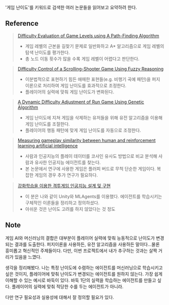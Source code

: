 '게임 난이도'를 키워드로 검색한 여러 논문들을 읽어보고 요약하려 한다.

Reference
---
> [Difficulty Evaluation of Game Levels using A Path-Finding Algorithm](https://scienceon.kisti.re.kr/srch/selectPORSrchArticle.do?cn=JAKO201526650060988)
> - 게임 레벨의 근본을 길찾기 문제로 일반화하고 A* 알고리즘으로 게임 레벨의 탐색 난이도를 평가한다. 
> - 총 노드 이동 횟수가 많을 수록 게임 레벨이 어렵다고 판단한다.

> [Difficulty Control of a Scrolling-Shooter Game Using Fuzzy Reasoning](https://scienceon.kisti.re.kr/srch/selectPORSrchArticle.do?cn=JAKO201728642463042)
> - 이분법적으로 표현하기 힘든 애매한 표현들(e.g. 비행기 곡예 패턴)을 퍼지 이론으로 처리하여 게임 난이도를 효과적으로 조정한다.
> - 플레이어의 실력에 맞춰 게임 난이도가 변화된다.

> [A Dynamic Difficulty Adjustment of Run Game Using Genetic Algorithm](https://scienceon.kisti.re.kr/srch/selectPORSrchArticle.do?cn=DIKO0014727896)
> - 게임 난이도에 지쳐 게임을 삭제하는 유저들을 위해 유전 알고리즘을 이용해 게임 난이도를 조절한다.
> - 플레이어의 행동 패턴에 맞게 게임 난이도를 자동으로 조정한다.

> [Measuring gameplay similarity between human and reinforcement learning artificial intelligence](https://scienceon.kisti.re.kr/srch/selectPORSrchArticle.do?cn=JAKO202007650437095)
>- 사람과 인공지능의 플레이 데이터를 코사인 유사도 방법으로 비교 분석해 사람과 유사한 인공지능 에이전트를 찾는다.
>- 본 논문에서 연구에 사용한 게임은 플러피 버드로 무척 단순한 게임이다. 복잡한 게임의 경우 추가 연구가 필요하다.

> [강화학습을 이용한 격투게임 인공지능 설계 및 구현](http://www.riss.kr/search/detail/DetailView.do?p_mat_type=be54d9b8bc7cdb09&control_no=82fe3c00bea205d9ffe0bdc3ef48d419&outLink=K)
> - 이 분은 나와 같이 Unity와 MLAgents를 이용했다. 에이전트를 학습시키는 구체적인 이론들을 정리하고 정의하셨다.
> - 아쉬운 것은 난이도 고려를 하지 않았다는 것 정도

Note
---
게임 AI와 머신러닝의 결합은 대부분이 플레이어 실력에 맞춰 능동적으로 난이도가 변경되는 결과를 도출한다. 퍼지이론을 사용하든, 유전 알고리즘을 사용하든 말이다...물론 흥미롭고 혁신적인 주제들이다. 다만, 이번 프로젝트에서 내가 추구하는 것과는 살짝 거리가 있음을 느꼈다.   

생각을 정리해봤다. 나는 특정 난이도에 수렴하는 에이전트를 머신러닝으로 학습시키고 싶은 것이지, 플레이어에 맞춰 난이도가 변경되는 에이전트를 원하지 않는다. 가장 쉽게 이해할 수 있는 예시로 바둑이 있다. 바둑 1단의 실력을 학습하는 에이전트를 만들고 싶다. 플레이어의 실력에 맞춰 적당한 수를 두는 에이전트가 아니라.   

다만 연구 필요성과 실용성에 대해서 잘 정의할 필요가 있다.
